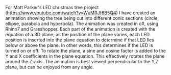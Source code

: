 For Matt Parker's LED christmas tree project (https://www.youtube.com/watch?v=WuMRJf6B5Q4) I have created an animation showing the tree being cut into different conic sections (circle, ellipse, parabola and hyperbola). The animation was created in c#, using Rhino7 and Grasshopper. Each part of the animation is created with the equation of a 3D plane; as the position of the plane varies, each LED position is inserted into the plane equation to determine if that LED lies below or above the plane. In other words, this determines if the LED is turned on or off. To rotate the plane, a sine and cosine factor is added to the Y and X coefficients in the plane equation. This effectively rotates the plane around the Z-axis. The animation is best viewed perpendicular to the Y,Z plane, but can be enjoyed from any angle.

